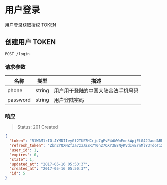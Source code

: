 # 用户登录

用户登录获取授权 TOKEN

## 创建用户 TOKEN

```
POST /login
```

### 请求参数

| 名称 | 类型 | 描述 |
|----|:----:|----|
| phone | string | 用户用于登陆的中国大陆合法手机号码 |
| password | string | 用户登陆密码 |

### 响应

> Status: 201 Created

```json
{
  "token": "51WAM1rIOtJYMDIIeyGf2TUE7HCrjc7gFvP4dWWnEmnkWpjEtG42JaudABNyNjMM",
  "refresh_token": "Zbn2YQXNZfZa7zzJaZR7Y0n27OXY3E8NyKVdIvErnMlY3TdoTiXvBC5AZcUBaYjD",
  "user_id": 1,
  "expires": 0,
  "state": 1,
  "updated_at": "2017-05-16 05:50:37",
  "created_at": "2017-05-16 05:50:37",
  "id": 5
}
```
